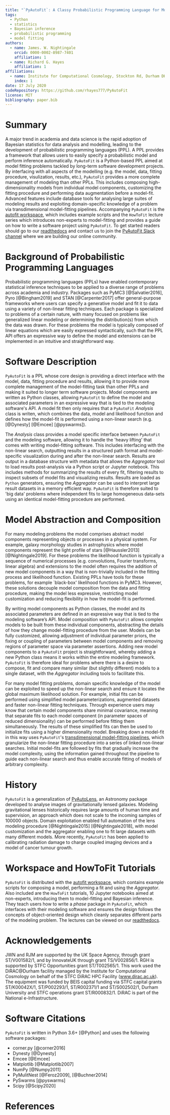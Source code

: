 ```yaml
---
title: "`PyAutoFit`: A Classy Probabilistic Programming Language for Model Composition and Fitting"
tags:
  - Python
  - statistics
  - Bayesian inference
  - probabilistic programming
  - model fitting
authors:
  - name: James. W. Nightingale
    orcid: 0000-0002-8987-7401
    affiliation: 1
  - name: Richard G. Hayes
    affiliation: 1
affiliations:
  - name: Institute for Computational Cosmology, Stockton Rd, Durham DH1 3LE
    index: 1
date: 17 July 2020
codeRepository: https://github.com/rhayes777/PyAutoFit
license: MIT
bibliography: paper.bib
---
```


# Summary

A major trend in academia and data science is the rapid adoption of Bayesian statistics for data analysis and modelling, leading to the development of probabilistic programming languages (PPL). A PPL provides a framework that allows users to easily specify a probabilistic model and perform inference automatically. `PyAutoFit` is a Python-based PPL aimed at model fitting problems tackled by long-term software development projects. By interfacing with all aspects of the modelling (e.g. the model, data, fitting procedure, visulization, results, etc.), `PyAutoFit` provides a more complete management of modeling than other PPLs. This includes composing high-dimensionality models from individual model components, customizing the fitting procedure and performing data augmentation before a model-fit. Advanced features include database tools for analysing large suites of modeling results and exploiting domain-specific knowledge of a problem via transdimensional model-fitting pipelines. Accompanying `PyAutoFit` is the [autofit workspace](https://github.com/Jammy2211/autofit_workspace), which includes example scripts and the `HowToFit` lecture series which introduces non-experts to model-fitting and provides a guide on how to write a software project using `PyAutoFit`. To get started readers should go to our [readthedocs](https://pyautofit.readthedocs.io/en/latest/) and contact us to join the [PyAutoFit Slack channel](https://pyautofit.slack.com/) where we are building our online community.

# Background of Probabilistic Programming Languages

Probabilistic programming languages (PPLs) have enabled contemporary statistical inference techniques to be applied to a diverse range of problems across academia and industry. Packages such as PyMC3 [@Salvatier2016], Pyro [@Bingham2019] and STAN [@Carpenter2017] offer general-purpose frameworks where users can specify a generative model and fit it to data using a variety of non-linear fitting techniques. Each package is specialized to problems of a certain nature, with many focused on problems like generalized linear modeling or determining the distribution(s) from which the data was drawn. For these problems the model is typically composed of linear equations which are easily expressed syntactically, such that the PPL API offers an expressive way to define the model and extensions can be implemented in an intuitive and straightforward way.

# Software Description

`PyAutoFit` is a PPL whose core design is providing a direct interface with the model, data, fitting procedure and results, allowing it to provide more complete management of the model-fitting task than other PPLs and making it suited to longer term software projects. Model components are written as Python classes, allowing `PyAutoFit` to define the model and associated parameters in an expressive way that is tied to the modeling software's API. A model fit then only requires that a `PyAutoFit` _Analysis_ class is writen, which combines the data, model and likelihood function and defines how the model-fit is performed using a non-linear search (e.g. [@Dynesty] [@Emcee] [@pyswarms]). 

The _Analysis_ class provides a model specific interface between `PyAutoFit` and the modeling software, allowing it to handle the 'heavy lifting' that comes with writing model-fitting software. This includes interfacing with the non-linear search, outputting results in a structured path format and model-specific visualization during and after the non-linear search. Results are output in a database structure with metadata that allows the _Aggregator_ tool to load results post-analysis via a Python script or Jupyter notebook. This includes methods for summarizing the results of every fit, filtering results to inspect subsets of model fits and visualizing results. Results are loaded as `Python` generators, ensuring the _Aggregator_ can be used to interpret large result datasets in a memory efficient way. `PyAutoFit` is therefore suited to 'big data' problems where independent fits to large homogeneous data-sets using an identical model-fitting procedure are performed. 

# Model Abstraction and Composition

For many modeling problems the model comprises abstract model components representing objects or processes in a physical system. For example, galaxy morphology studies in astrophysics where model components represent the light profile of stars [@Haussler2013] [@Nightingale2019]. For these problems the likelihood function is typically a sequence of numerical processes (e.g. convolutions, Fourier transforms, linear algebra) and extensions to the model often requires the addition of new model components in a way that is non-trivially included in the fitting process and likelihood function. Existing PPLs have tools for these problems, for example `black-box' likelihood functions in PyMC3. However, these solutions decouple model composition from the data and fitting procedure, making the model less expressive, restricting model customization and reducing flexibility in how the model-fit is performed.

By writing model components as Python classes, the model and its associated parameters are defined in an expressive way that is tied to the modeling software’s API. Model composition with `PyAutoFit` allows complex models to be built from these individual components, abstracting the details of how they change model-fitting procedure from the user. Models can be fully customized, allowing adjustment of individual parameter priors, the fixing or coupling of parameters between model components and removing regions of parameter space via parameter assertions. Adding new model components to a `PyAutoFit` project is straightforward, whereby adding a new Python class means it works within the entire modeling framework. `PyAutoFit` is therefore ideal for problems where there is a desire to compose, fit and compare many similar (but slightly different) models to a single dataset, with the _Aggregator_ including tools to facilitate this. 

For many model fitting problems, domain specific knowledge of the model can be exploited to speed up the non-linear search and ensure it locates the global maximum likelihood solution. For example, initial fits can be performed using simplified model parameterizations, augmented datasets and faster non-linear fitting techniques. Through experience users may know that certain model components share minimal covariance, meaning that separate fits to each model component (in parameter spaces of reduced dimensionality) can be performed before fitting them simultaneously. The results of these simplified fits can then be used to initialize fits using a higher dimensionality model. Breaking down a model-fit in this way uses `PyAutoFit`'s [transdimensional model-fitting pipelines](https://pyautofit.readthedocs.io/en/latest/advanced/pipelines.html), which granularize the non-linear fitting procedure into a series of linked non-linear searches. Initial model-fits are followed by fits that gradually increase the model complexity, using the information gained throughout the pipeline to guide each non-linear search and thus enable accurate fitting of models of arbitrary complexity.

# History

`PyAutoFit` is a generalization of [PyAutoLens](https://github.com/Jammy2211/PyAutoLens), an Astronomy package developed to analyse images of gravitationally lensed galaxies. Modeling gravitational lenses historically requires large amounts of human time and supervision, an approach which does not scale to the incoming samples of $100000$ objects. Domain exploitation enabled full automation of the lens modeling procedure [@Nightingale2015] [@Nightingale2018], with model customization and the aggregator enabling one to fit large datasets with many different models. More recently, `PyAutoFit` has been applied to calibrating radiation damage to charge coupled imaging devices and a model of cancer tumour growth.  
 
# Workspace and HowToFit Tutorials

`PyAutoFit` is distributed with the [autofit workspace](https://github.com/Jammy2211/autofit_workspace), which contains example scripts for composing a model, performing a fit and using the _Aggregator_. Also included are the `HowToFit` tutorials, 10 Jupyter notebooks aimed at non-experts, introducing them to model-fitting and Bayesian inference. They teach users how to write a _phase_ package in `PyAutoFit`, which interfaces with their modeling software and ensures the design follows the concepts of object-oriented design which cleanly separates different parts of the modeling problem. The lectures can be viewed on our [readthedocs](https://pyautofit.readthedocs.io/en/latest/howtofit/howtofit.html).

# Acknowledgements

JWN and RJM are supported by the UK Space Agency, through grant ST/V001582/1, and by InnovateUK through grant TS/V002856/1. RGH is supported by STFC Opportunities grant ST/T002565/1.
This work used the DiRAC@Durham facility managed by the Institute for Computational Cosmology on behalf of the STFC DiRAC HPC Facility (www.dirac.ac.uk). The equipment was funded by BEIS capital funding via STFC capital grants ST/K00042X/1, ST/P002293/1, ST/R002371/1 and ST/S002502/1, Durham University and STFC operations grant ST/R000832/1. DiRAC is part of the National e-Infrastructure.

# Software Citations

`PyAutoFit` is written in Python 3.6+ [@Python] and uses the following software packages:

- corner.py [@corner2016]
- Dynesty [@Dynesty]
- Emcee [@Emcee]
- Matplotlib [@Matplotlib2007]
- NumPy [@Numpy2011]
- PyMulitNest [@Feroz2009], [@Buchner2014]
- PySwarms [@pyswarms]
- Scipy [@Scipy2020]

# References
